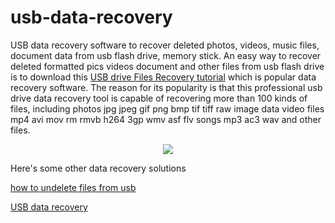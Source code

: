 # usb-data-recovery
USB data recovery software to recover deleted photos, videos, music files, document data from usb flash drive, memory stick.
An easy way to recover deleted formatted pics videos document and other files from usb flash drive is to download this <a href="http://www.asoftech.com/articles/undelete-files-from-usb-drive.html">USB drive Files Recovery tutorial</a> which is popular data recovery software. The reason for its popularity is that this professional usb drive data recovery tool is capable of recovering more than 100 kinds of files, including photos jpg jpeg gif png bmp tif tiff raw image data video files mp4 avi mov rm rmvb h264 3gp wmv asf flv songs mp3 ac3 wav and other files.

<center><a href="http://www.asoftech.com/trial/adr.exe"><img src="http://www4.pictures.zimbio.com/mp/YZsAcXzt_23l.jpg" /></a><br /></center>

Here's some other data recovery solutions

<a href="http://forum.001-software.com/pbb/viewtopic.php?f=4&t=12">how to undelete files from usb</a>

<a href="http://www.asoftech.com/articles/usb-drive-data-recovery.html">USB data recovery</a>



